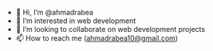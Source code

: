- 👋 Hi, I’m @ahmadrabea
- 👀 I’m interested in web development 
- 💞️ I’m looking to collaborate on web development projects
- 📫 How to reach me (ahmadrabea10@gmail.com)

<!---
ahmadrabea/ahmadrabea is a ✨ special ✨ repository because its `README.md` (this file) appears on your GitHub profile.
You can click the Preview link to take a look at your changes.
--->
